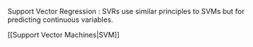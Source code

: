 Support Vector Regression
: SVRs use similar principles to SVMs but for predicting continuous variables.

[[Support Vector Machines|SVM]]

